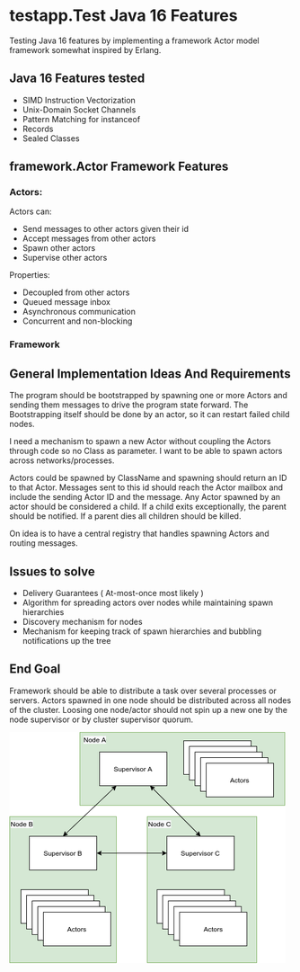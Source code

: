 # testapp.Test Java 16 Features

Testing Java 16 features by implementing a framework Actor model framework somewhat inspired by Erlang.

## Java 16 Features tested
* SIMD Instruction Vectorization
* Unix-Domain Socket Channels
* Pattern Matching for instanceof
* Records
* Sealed Classes

## framework.Actor Framework Features

### Actors:

Actors can:
* Send messages to other actors given their id
* Accept messages from other actors
* Spawn other actors
* Supervise other actors

Properties:
* Decoupled from other actors
* Queued message inbox
* Asynchronous communication
* Concurrent and non-blocking

### Framework

## General Implementation Ideas And Requirements

The program should be bootstrapped by spawning one or more Actors and sending them messages to drive the 
program state forward. The Bootstrapping itself should be done by an actor, so it can restart failed child nodes.

I need a mechanism to spawn a new Actor without coupling the Actors through code so no Class as parameter.
I want to be able to spawn actors across networks/processes.

Actors could be spawned by ClassName and spawning should return an ID to that Actor. Messages sent to this id
should reach the Actor mailbox and include the sending Actor ID and the message. 
Any Actor spawned by an actor should be considered a child. If a child exits exceptionally, 
the parent should be notified. If a parent dies all children should be killed.

On idea is to have a central registry that handles spawning Actors and routing messages. 

## Issues to solve

* Delivery Guarantees ( At-most-once most likely )
* Algorithm for spreading actors over nodes while maintaining spawn hierarchies
* Discovery mechanism for nodes
* Mechanism for keeping track of spawn hierarchies and bubbling notifications up the tree

## End Goal
Framework should be able to distribute a task over several processes
or servers. Actors spawned in one node should be distributed across all nodes of the cluster.
Loosing one node/actor should not spin up a new one by the node supervisor or by cluster supervisor quorum.

![alt text](Overview.png "Title")

